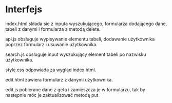 # Interfejs

index.html składa sie z inputa wyszukującego, formularza dodającego dane, tabeli z danymi i formularza z metodą delete.

api.js obsługuje wypisywanie elementu tabeli, dodawanie użytkownika poprzez formularz i usuwanie użytkownika.

search.js obsługuje input wyszukujący element tabeli po nazwisku użytkownika.

style.css odpowiada za wygląd index.html.

edit.html zawiera formularz z danymi użytkownika.

edit.js pobierane dane z geta i zamieszcza je w formularzu, tak by następnie móc je zaktualizować metodą put.
